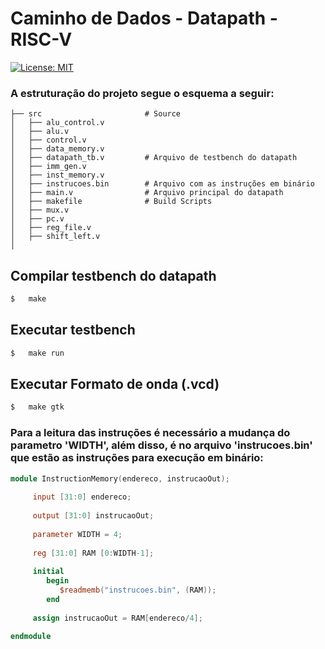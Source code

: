 # Caminho de Dados - Datapath - RISC-V
[![License: MIT](https://img.shields.io/badge/License-MIT-blue.svg)](https://opensource.org/licenses/MIT) 


### A  estruturação do projeto segue o esquema a seguir:

    ├── src                       # Source
    │   ├── alu_control.v 
    │   ├── alu.v              
    │   ├── control.v                 
    │   ├── data_memory.v
    │   ├── datapath_tb.v         # Arquivo de testbench do datapath
    │   ├── imm_gen.v    
    │   ├── inst_memory.v       
    │   ├── instrucoes.bin        # Arquivo com as instruções em binário 
    │   ├── main.v                # Arquivo principal do datapath
    │   ├── makefile              # Build Scripts
    │   ├── mux.v  
    │   ├── pc.v  
    │   ├── reg_file.v  
    │   ├── shift_left.v  
    │   



## Compilar testbench do datapath
```sh
$   make
```


## Executar testbench 
```sh   
$   make run
```



## Executar Formato de onda (.vcd) 
```sh   
$   make gtk
```


### Para a leitura das instruções é necessário a mudança do parametro 'WIDTH', além disso, é no arquivo 'instrucoes.bin' que estão as instruções para execução em binário:

```v
module InstructionMemory(endereco, instrucaoOut);
     
     input [31:0] endereco;
     
     output [31:0] instrucaoOut;
     
     parameter WIDTH = 4;
     
     reg [31:0] RAM [0:WIDTH-1];
     
     initial
        begin
           $readmemb("instrucoes.bin", (RAM));  
        end 
     
     assign instrucaoOut = RAM[endereco/4];

endmodule
```

